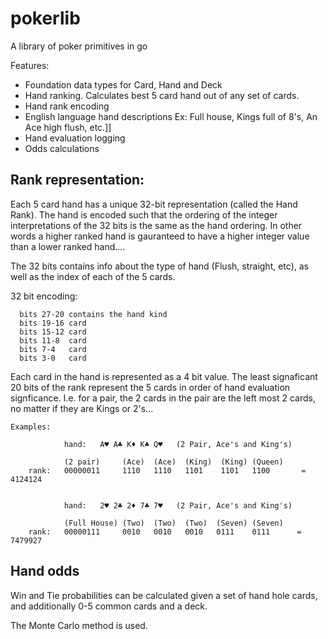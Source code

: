 # pokerlib

A library of poker primitives in go

Features:

   * Foundation data types for Card, Hand and Deck
   * Hand ranking.  Calculates best 5 card hand out of any set of cards.
   * Hand rank encoding 
   * English language hand descriptions
        Ex:   Full house, Kings full of 8's,  An Ace high flush, etc.]]
   * Hand evaluation logging
   * Odds calculations

## Rank representation:  

Each 5 card hand has a unique 32-bit representation (called the Hand Rank).
The hand is encoded such that the ordering of the integer interpretations 
of the 32 bits is the same as the hand ordering.   In other words a higher ranked
hand is gauranteed to have a higher integer value than a lower ranked hand....

The 32 bits contains info about the type of hand (Flush, straight, etc), as well 
as the index of each of the 5 cards. 
 
 
32 bit encoding: 
 
      bits 27-20 contains the hand kind 
      bits 19-16 card
      bits 15-12 card
      bits 11-8  card
      bits 7-4   card
      bits 3-0   card

Each card in the hand is represented as a 4 bit value.  The least signaficant 20 bits
of the rank represent the 5 cards in order of hand evaluation signficance.    I.e.
for a pair, the 2 cards in the pair are the left most 2 cards, no matter if they 
are Kings or 2's...


    Examples:   
    
                hand:   A♥ A♣ K♦ K♣ Q♥   (2 Pair, Ace's and King's)

                (2 pair)     (Ace)  (Ace)  (King)  (King) (Queen)
        rank:   00000011     1110   1110   1101    1101   1100       = 4124124


                hand:   2♥ 2♣ 2♦ 7♣ 7♥   (2 Pair, Ace's and King's)

                (Full House) (Two)  (Two)  (Two)  (Seven) (Seven)
        rank:   00000111     0010   0010   0010   0111    0111      = 7479927



## Hand odds

Win and Tie probabilities can be calculated given a set of hand hole cards, 
and additionally 0-5 common cards and a deck.

The Monte Carlo method is used.     
